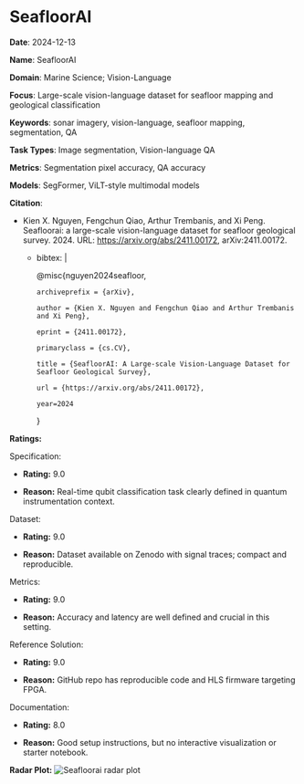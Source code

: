 # SeafloorAI


**Date**: 2024-12-13


**Name**: SeafloorAI


**Domain**: Marine Science; Vision-Language


**Focus**: Large-scale vision-language dataset for seafloor mapping and geological classification


**Keywords**: sonar imagery, vision-language, seafloor mapping, segmentation, QA


**Task Types**: Image segmentation, Vision-language QA


**Metrics**: Segmentation pixel accuracy, QA accuracy


**Models**: SegFormer, ViLT-style multimodal models


**Citation**:


- Kien X. Nguyen, Fengchun Qiao, Arthur Trembanis, and Xi Peng. Seafloorai: a large-scale vision-language dataset for seafloor geological survey. 2024. URL: https://arxiv.org/abs/2411.00172, arXiv:2411.00172.

  - bibtex: |

      @misc{nguyen2024seafloor,

        archiveprefix = {arXiv},

        author = {Kien X. Nguyen and Fengchun Qiao and Arthur Trembanis and Xi Peng},

        eprint = {2411.00172},

        primaryclass = {cs.CV},

        title = {SeafloorAI: A Large-scale Vision-Language Dataset for Seafloor Geological Survey},

        url = {https://arxiv.org/abs/2411.00172},

        year=2024

      }



**Ratings:**


Specification:


  - **Rating:** 9.0


  - **Reason:** Real-time qubit classification task clearly defined in quantum instrumentation context.


Dataset:


  - **Rating:** 9.0


  - **Reason:** Dataset available on Zenodo with signal traces; compact and reproducible.


Metrics:


  - **Rating:** 9.0


  - **Reason:** Accuracy and latency are well defined and crucial in this setting.


Reference Solution:


  - **Rating:** 9.0


  - **Reason:** GitHub repo has reproducible code and HLS firmware targeting FPGA.


Documentation:


  - **Rating:** 8.0


  - **Reason:** Good setup instructions, but no interactive visualization or starter notebook.


**Radar Plot:**
 ![Seafloorai radar plot](../../tex/images/seafloorai_radar.png)
